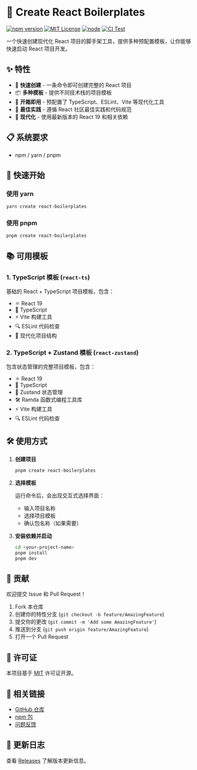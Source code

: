 # 🚀 Create React Boilerplates

[![npm version](https://img.shields.io/npm/v/create-react-boilerplates.svg)](https://www.npmjs.com/package/create-react-boilerplates)
[![MIT License](https://img.shields.io/npm/l/create-react-boilerplates.svg?style=flat-square)](https://github.com/sj-distributor/create-react-boilerplates/blob/main/LICENSE)
[![node](https://img.shields.io/badge/node-%5E14.18.0%20%7C%7C%20%3E%3D%2016.0.0-brightgreen)](https://github.com/nodejs/release#release-schedule)
[![CI Test](https://github.com/sj-distributor/create-react-boilerplates/actions/workflows/pull_request.yml/badge.svg)](https://github.com/sj-distributor/create-react-boilerplates/actions/workflows/pull_request.yml)

一个快速创建现代化 React 项目的脚手架工具，提供多种预配置模板，让你能够快速启动 React 项目开发。

## ✨ 特性

- 🚀 **快速创建** - 一条命令即可创建完整的 React 项目
- 📦 **多种模板** - 提供不同技术栈的项目模板
- 🔧 **开箱即用** - 预配置了 TypeScript、ESLint、Vite 等现代化工具
- 🎯 **最佳实践** - 遵循 React 社区最佳实践和代码规范
- 📱 **现代化** - 使用最新版本的 React 19 和相关依赖

## 📋 系统要求

- npm / yarn / pnpm

## 🚀 快速开始


### 使用 yarn

```bash
yarn create react-boilerplates
```

### 使用 pnpm

```bash
pnpm create react-boilerplates
```

## 📚 可用模板

### 1. TypeScript 模板 (`react-ts`)

基础的 React + TypeScript 项目模板，包含：

- ⚛️ React 19
- 🔷 TypeScript
- ⚡ Vite 构建工具
- 🔍 ESLint 代码检查
- 🎨 现代化项目结构

### 2. TypeScript + Zustand 模板 (`react-zustand`)

包含状态管理的完整项目模板，包含：

- ⚛️ React 19
- 🔷 TypeScript
- 🐻 Zustand 状态管理
- 🛠️ Ramda 函数式编程工具库
- ⚡ Vite 构建工具
- 🔍 ESLint 代码检查

## 🛠️ 使用方式

1. **创建项目**
   ```bash
   pnpm create react-boilerplates
   ```

2. **选择模板**
   
   运行命令后，会出现交互式选择界面：
   - 输入项目名称
   - 选择项目模板
   - 确认包名称（如果需要）

3. **安装依赖并启动**
   ```bash
   cd <your-project-name>
   pnpm install
   pnpm dev
   ```

## 🤝 贡献

欢迎提交 Issue 和 Pull Request！

1. Fork 本仓库
2. 创建你的特性分支 (`git checkout -b feature/AmazingFeature`)
3. 提交你的更改 (`git commit -m 'Add some AmazingFeature'`)
4. 推送到分支 (`git push origin feature/AmazingFeature`)
5. 打开一个 Pull Request

## 📄 许可证

本项目基于 [MIT](LICENSE) 许可证开源。

## 🔗 相关链接

- [GitHub 仓库](https://github.com/sj-distributor/create-react-boilerplates)
- [npm 包](https://www.npmjs.com/package/create-react-boilerplates)
- [问题反馈](https://github.com/sj-distributor/create-react-boilerplates/issues)

## 📝 更新日志

查看 [Releases](https://github.com/sj-distributor/create-react-boilerplates/releases) 了解版本更新信息。
